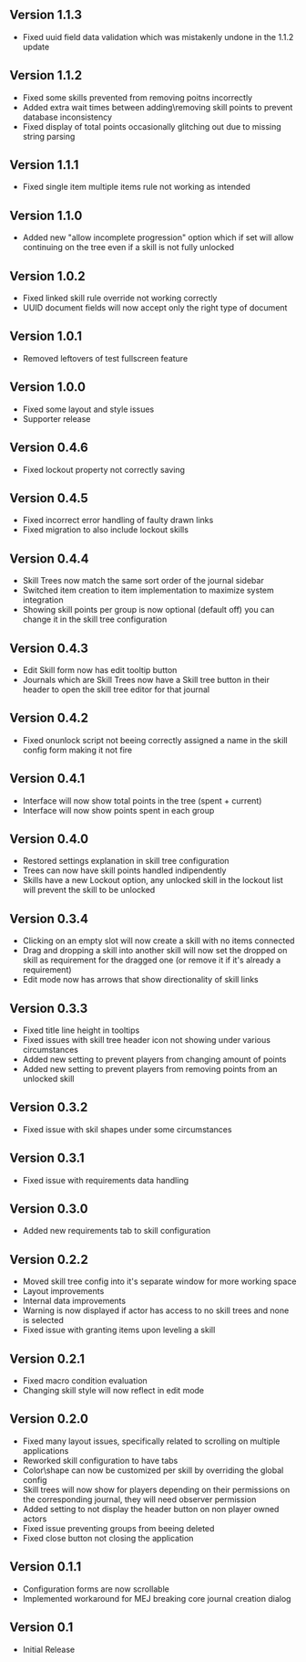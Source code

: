 ## Version 1.1.3
- Fixed uuid field data validation which was mistakenly undone in the 1.1.2 update

## Version 1.1.2
- Fixed some skills prevented from removing poitns incorrectly
- Added extra wait times between adding\removing skill points to prevent database inconsistency
- Fixed display of total points occasionally glitching out due to missing string parsing

## Version 1.1.1
- Fixed single item multiple items rule not working as intended

## Version 1.1.0
- Added new "allow incomplete progression" option which if set will allow continuing on the tree even if a skill is not fully unlocked

## Version 1.0.2
- Fixed linked skill rule override not working correctly
- UUID document fields will now accept only the right type of document

## Version 1.0.1
- Removed leftovers of test fullscreen feature

## Version 1.0.0
- Fixed some layout and style issues
- Supporter release

## Version 0.4.6
- Fixed lockout property not correctly saving

## Version 0.4.5
- Fixed incorrect error handling of faulty drawn links
- Fixed migration to also include lockout skills

## Version 0.4.4
- Skill Trees now match the same sort order of the journal sidebar
- Switched item creation to item implementation to maximize system integration
- Showing skill points per group is now optional (default off) you can change it in the skill tree configuration

## Version 0.4.3
- Edit Skill form now has edit tooltip button
- Journals which are Skill Trees now have a Skill tree button in their header to open the skill tree editor for that journal

## Version 0.4.2
- Fixed onunlock script not beeing correctly assigned a name in the skill config form making it not fire

## Version 0.4.1
- Interface will now show total points in the tree (spent + current)
- Interface will now show points spent in each group

## Version 0.4.0
- Restored settings explanation in skill tree configuration
- Trees can now have skill points handled indipendently
- Skills have a new Lockout option, any unlocked skill in the lockout list will prevent the skill to be unlocked

## Version 0.3.4
- Clicking on an empty slot will now create a skill with no items connected
- Drag and dropping a skill into another skill will now set the dropped on skill as requirement for the dragged one (or remove it if it's already a requirement)
- Edit mode now has arrows that show directionality of skill links

## Version 0.3.3
- Fixed title line height in tooltips
- Fixed issues with skill tree header icon not showing under various circumstances
- Added new setting to prevent players from changing amount of points
- Added new setting to prevent players from removing points from an unlocked skill

## Version 0.3.2
- Fixed issue with skil shapes under some circumstances

## Version 0.3.1
- Fixed issue with requirements data handling

## Version 0.3.0
- Added new requirements tab to skill configuration

## Version 0.2.2
- Moved skill tree config into it's separate window for more working space
- Layout improvements
- Internal data improvements
- Warning is now displayed if actor has access to no skill trees and none is selected
- Fixed issue with granting items upon leveling a skill

## Version 0.2.1
- Fixed macro condition evaluation
- Changing skill style will now reflect in edit mode

## Version 0.2.0
- Fixed many layout issues, specifically related to scrolling on multiple applications
- Reworked skill configuration to have tabs
- Color\shape can now be customized per skill by overriding the global config
- Skill trees will now show for players depending on their permissions on the corresponding journal, they will need observer permission
- Added setting to not display the header button on non player owned actors
- Fixed issue preventing groups from beeing deleted
- Fixed close button not closing the application

## Version 0.1.1
- Configuration forms are now scrollable
- Implemented workaround for MEJ breaking core journal creation dialog

## Version 0.1
- Initial Release

